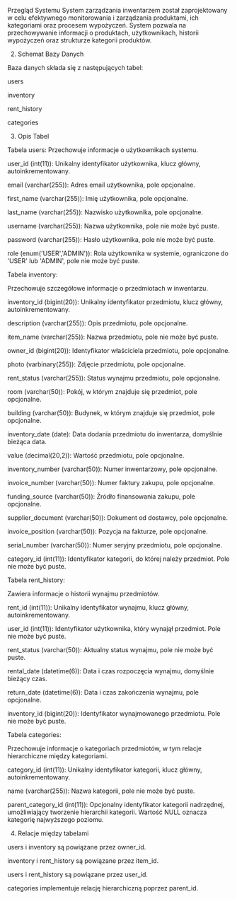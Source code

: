  Przegląd Systemu
System zarządzania inwentarzem został zaprojektowany w celu efektywnego monitorowania i zarządzania produktami, ich kategoriami oraz procesem wypożyczeń. System pozwala na przechowywanie informacji o produktach, użytkownikach, historii wypożyczeń oraz strukturze kategorii produktów.

2. Schemat Bazy Danych

Baza danych składa się z następujących tabel:

users

inventory

rent_history

categories

3. Opis Tabel

Tabela users:
Przechowuje informacje o użytkownikach systemu.

user_id (int(11)): Unikalny identyfikator użytkownika, klucz główny, autoinkrementowany.

email (varchar(255)): Adres email użytkownika, pole opcjonalne.

first_name (varchar(255)): Imię użytkownika, pole opcjonalne.

last_name (varchar(255)): Nazwisko użytkownika, pole opcjonalne.

username (varchar(255)): Nazwa użytkownika, pole nie może być puste.

password (varchar(255)): Hasło użytkownika, pole nie może być puste.

role (enum('USER','ADMIN')): Rola użytkownika w systemie, ograniczone do 'USER' lub 'ADMIN', pole nie może być puste.

Tabela inventory:

Przechowuje szczegółowe informacje o przedmiotach w inwentarzu.

inventory_id (bigint(20)): Unikalny identyfikator przedmiotu, klucz główny, autoinkrementowany.

description (varchar(255)): Opis przedmiotu, pole opcjonalne.

item_name (varchar(255)): Nazwa przedmiotu, pole nie może być puste.

owner_id (bigint(20)): Identyfikator właściciela przedmiotu, pole opcjonalne.

photo (varbinary(255)): Zdjęcie przedmiotu, pole opcjonalne.

rent_status (varchar(255)): Status wynajmu przedmiotu, pole opcjonalne.

room (varchar(50)): Pokój, w którym znajduje się przedmiot, pole opcjonalne.

building (varchar(50)): Budynek, w którym znajduje się przedmiot, pole opcjonalne.

inventory_date (date): Data dodania przedmiotu do inwentarza, domyślnie bieżąca data.

value (decimal(20,2)): Wartość przedmiotu, pole opcjonalne.

inventory_number (varchar(50)): Numer inwentarzowy, pole opcjonalne.

invoice_number (varchar(50)): Numer faktury zakupu, pole opcjonalne.

funding_source (varchar(50)): Źródło finansowania zakupu, pole opcjonalne.

supplier_document (varchar(50)): Dokument od dostawcy, pole opcjonalne.

invoice_position (varchar(50)): Pozycja na fakturze, pole opcjonalne.

serial_number (varchar(50)): Numer seryjny przedmiotu, pole opcjonalne.

category_id (int(11)): Identyfikator kategorii, do której należy przedmiot. Pole nie może być puste.


Tabela rent_history:

Zawiera informacje o historii wynajmu przedmiotów.

rent_id (int(11)): Unikalny identyfikator wynajmu, klucz główny, autoinkrementowany.

user_id (int(11)): Identyfikator użytkownika, który wynajął przedmiot. Pole nie może być puste.

rent_status (varchar(50)): Aktualny status wynajmu, pole nie może być puste.

rental_date (datetime(6)): Data i czas rozpoczęcia wynajmu, domyślnie bieżący czas.

return_date (datetime(6)): Data i czas zakończenia wynajmu, pole opcjonalne.

inventory_id (bigint(20)): Identyfikator wynajmowanego przedmiotu. Pole nie może być puste.

Tabela categories:

Przechowuje informacje o kategoriach przedmiotów, w tym relacje hierarchiczne między kategoriami.

category_id (int(11)): Unikalny identyfikator kategorii, klucz główny, autoinkrementowany.

name (varchar(255)): Nazwa kategorii, pole nie może być puste.

parent_category_id (int(11)): Opcjonalny identyfikator kategorii nadrzędnej, umożliwiający tworzenie hierarchii kategorii. Wartość NULL oznacza kategorię najwyższego poziomu.

4. Relacje między tabelami
   
users i inventory są powiązane przez owner_id.

inventory i rent_history są powiązane przez item_id.

users i rent_history są powiązane przez user_id.

categories implementuje relację hierarchiczną poprzez parent_id.
